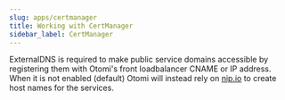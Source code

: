 ```yaml
---
slug: apps/certmanager
title: Working with CertManager
sidebar_label: CertManager
---
```


ExternalDNS is required to make public service domains accessible by registering them with Otomi's front loadbalancer CNAME or IP address.
When it is not enabled (default) Otomi will instead rely on [nip.io](https://nip.io) to create host names for the services.
